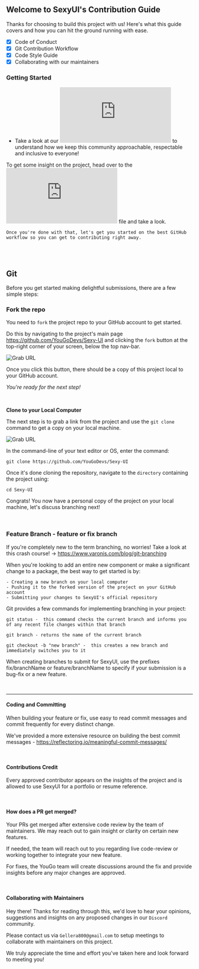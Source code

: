 ## Welcome to SexyUI's Contribution Guide

Thanks for choosing to build this project with us! Here's what this guide covers and how you can hit the ground running with ease.

- [x] Code of Conduct
- [x] Git Contribution Workflow
- [x] Code Style Guide
- [x] Collaborating with our maintainers

### Getting Started

- Take a look at our ![Code of conduct](https://github.com/YouGoDevs/Sexy-UI/blob/QA/codeofconduct.md) to understand how we keep this community approachable, respectable and inclusive to everyone!

To get some insight on the project, head over to the ![Project ReadMe](https://github.com/YouGoDevs/Sexy-UI/blob/Kohl/README.md) file and take a look.

``Once you're done with that, let's get you started on the best GitHub workflow so you can get to contributing right away.``

<br/><br/>

## Git

Before you get started making delightful submissions, there are a few simple steps:

### Fork the repo

You need to ``fork`` the project repo to your GitHub account to get started.

Do this by navigating to the project's main page https://github.com/YouGoDevs/Sexy-UI and clicking the ``fork`` button at the top-right corner of your screen, below the top nav-bar.

![Grab URL](<https://github.com/YouGoDevs/Sexy-UI/blob/QA/assets/Screenshot%20(154).png>)

Once you click this button, there should be a copy of this project local to your GitHub account.

_You're ready for the next step!_

<br/>

**Clone to your Local Computer**

The next step is to grab a link from the project and use the ``git clone`` command to get a copy on your local machine.

![Grab URL](<https://github.com/YouGoDevs/Sexy-UI/blob/QA/assets/Screenshot%20(144).png>)

In the command-line of your text editor or OS, enter the command:

```
git clone https://github.com/YouGoDevs/Sexy-UI

```

Once it's done cloning the repository, navigate to the ``directory`` containing the project using:

```
cd Sexy-UI

```

Congrats! You now have a personal copy of the project on your local machine, let's discuss branching next!

<br/>

### Feature Branch - feature or fix branch

If you're completely new to the term branching, no worries! Take a look at this crash course! -> https://www.varonis.com/blog/git-branching

When you're looking to add an entire new component or make a significant change to a package, the best way to get started is by:

```
- Creating a new branch on your local computer
- Pushing it to the forked version of the project on your GitHub account
- Submitting your changes to SexyUI's official repository

```

Git provides a few commands for implementing branching in your project:

```
git status -  this command checks the current branch and informs you of any recent file changes within that branch
```

```
git branch - returns the name of the current branch
```

```
git checkout -b "new branch" -  this creates a new branch and immediately switches you to it

```

When creating branches to submit for SexyUI, use the prefixes fix/branchName or feature/branchName to specify if your submission is a bug-fix or a new feature.

<br/>

<hr />

#### Coding and Committing

When building your feature or fix, use easy to read commit messages and commit frequently for every distinct change.

We've provided a more extensive resource on building the best commit messages - https://reflectoring.io/meaningful-commit-messages/

<br/>

#### **Contributions Credit**

Every approved contributor appears on the insights of the project and is allowed to use SexyUI for a portfolio or resume reference.

<br/>

#### **How does a PR get merged?**

Your PRs get merged after extensive code review by the team of maintainers. We may reach out to gain insight or clarity on certain new features.

If needed, the team will reach out to you regarding live code-review or working together to integrate your new feature.

For fixes, the YouGo team will create discussions around the fix and provide insights before any major changes are approved.

<br/>

#### **Collaborating with Maintainers**

Hey there! Thanks for reading through this, we'd love to hear your opinions, suggestions and insights on any proposed changes in our ``Discord`` community.

Please contact us via ``Gellera800@gmail.com`` to setup meetings to collaborate with maintainers on this project.

We truly appreciate the time and effort you've taken here and look forward to meeting you!

<br/><br/>
